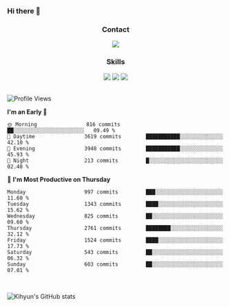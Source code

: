 ### Hi there 👋

<!--
**Key5771/Key5771** is a ✨ _special_ ✨ repository because its `README.md` (this file) appears on your GitHub profile.

Here are some ideas to get you started:

- 🔭 I’m currently working on ...
- 🌱 I’m currently learning ...
- 👯 I’m looking to collaborate on ...
- 🤔 I’m looking for help with ...
- 💬 Ask me about ...
- 📫 How to reach me: ...
- 😄 Pronouns: ...
- ⚡ Fun fact: ...
-->

<h3 align="center">Contact</h3>
<div align="center">
  <a href="mailto:ksj57715@gmail.com"><img src="https://img.shields.io/badge/Gmail-D14836?style=for-the-badge&logo=gmail&logoColor=white"/></a>
</div>

<h3 align="center">Skills</h3>
<div align="center">
  <img src="https://img.shields.io/badge/iOS-000000?style=for-the-badge&logo=ios&logoColor=white"/>
  <img src="https://img.shields.io/badge/Swift-FA7343?style=for-the-badge&logo=swift&logoColor=white"/>
  <img src="https://img.shields.io/badge/Xcode-007ACC?style=for-the-badge&logo=Xcode&logoColor=white"/>
</div>

<br>

<!--START_SECTION:waka-->
![Profile Views](http://img.shields.io/badge/Profile%20Views-0-blue)

**I'm an Early 🐤** 

```text
🌞 Morning                816 commits         ██░░░░░░░░░░░░░░░░░░░░░░░   09.49 % 
🌆 Daytime                3619 commits        ███████████░░░░░░░░░░░░░░   42.10 % 
🌃 Evening                3948 commits        ███████████░░░░░░░░░░░░░░   45.93 % 
🌙 Night                  213 commits         █░░░░░░░░░░░░░░░░░░░░░░░░   02.48 % 
```
📅 **I'm Most Productive on Thursday** 

```text
Monday                   997 commits         ███░░░░░░░░░░░░░░░░░░░░░░   11.60 % 
Tuesday                  1343 commits        ████░░░░░░░░░░░░░░░░░░░░░   15.62 % 
Wednesday                825 commits         ██░░░░░░░░░░░░░░░░░░░░░░░   09.60 % 
Thursday                 2761 commits        ████████░░░░░░░░░░░░░░░░░   32.12 % 
Friday                   1524 commits        ████░░░░░░░░░░░░░░░░░░░░░   17.73 % 
Saturday                 543 commits         ██░░░░░░░░░░░░░░░░░░░░░░░   06.32 % 
Sunday                   603 commits         ██░░░░░░░░░░░░░░░░░░░░░░░   07.01 % 
```



<!--END_SECTION:waka-->

<br>


![Kihyun's GitHub stats](https://github-readme-stats.vercel.app/api?username=key5771&show_icons=true&theme=radical)
